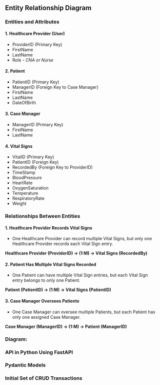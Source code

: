 ## Entity Relationship Diagram

### Entities and Attributes
#### 1. Healthcare Provider (User)
  * ProviderID (Primary Key)
  * FirstName
  * LastName
  * Role - <i>CNA or Nurse</i>
  
#### 2. Patient
  * PatientID (Primary Key)
  * ManagerID (Foreign Key to Case Manager)
  * FirstName
  * LastName
  * DateOfBirth
    
#### 3. Case Manager
  * ManagerID (Primary Key)
  * FirstName
  * LastName

#### 4. Vital Signs
  * VitalID (Primary Key)
  * PatientID (Foreign Key)
  * RecordedBy (Foreign Key to ProviderID)
  * TimeStamp
  * BloodPressure
  * HeartRate
  * OxygenSaturation
  * Temperature
  * RespiratoryRate
  * Weight

### Relationships Between Entities
#### 1. Heatlhcare Provider Records Vital Signs
* One Healthcare Provider can record multiple Vital Signs, but only one Healthcare Provider records each Vital Sign entry.

<b>Healthcare Provider (ProviderID) -> (1:M) -> Vital Signs (RecordedBy)</b>
#### 2. Patient Has Multiple Vital Signs Recorded
* One Patient can have multiple Vital Sign entries, but each Vital Sign entry belongs to only one Patient.

<b>Patient (PatientID) -> (1:M) -> Vital Signs (PatientID)</b>
#### 3. Case Manager Oversees Patients
* One Case Manager can oversee multiple Patients, but each Patient has only one assigned Case Manager.

<b>Case Manager (ManagerID) -> (1:M) -> Patient (ManagerID)</b>

### Diagram: 

### API in Python Using FastAPI


### Pydantic Models 


### Initial Set of CRUD Transactions



